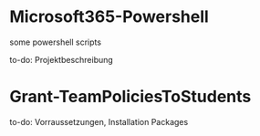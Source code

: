 # Microsoft365-Powershell
some powershell scripts

to-do: Projektbeschreibung

# Grant-TeamPoliciesToStudents
to-do: Vorraussetzungen, Installation Packages
